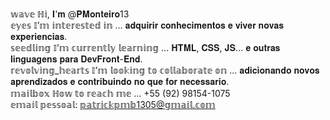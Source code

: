 𝕨𝕒𝕧𝕖 ℍ𝕚, 𝐈'𝐦 @𝐏𝐌𝐨𝐧𝐭𝐞𝐢𝐫𝐨13<br>
𝕖𝕪𝕖𝕤 𝕀’𝕞 𝕚𝕟𝕥𝕖𝕣𝕖𝕤𝕥𝕖𝕕 𝕚𝕟 ... 𝐚𝐝𝐪𝐮𝐢𝐫𝐢𝐫 𝐜𝐨𝐧𝐡𝐞𝐜𝐢𝐦𝐞𝐧𝐭𝐨𝐬 𝐞 𝐯𝐢𝐯𝐞𝐫 𝐧𝐨𝐯𝐚𝐬 𝐞𝐱𝐩𝐞𝐫𝐢𝐞𝐧𝐜𝐢𝐚𝐬.<br>
𝕤𝕖𝕖𝕕𝕝𝕚𝕟𝕘 𝕀’𝕞 𝕔𝕦𝕣𝕣𝕖𝕟𝕥𝕝𝕪 𝕝𝕖𝕒𝕣𝕟𝕚𝕟𝕘 ... 𝐇𝐓𝐌𝐋, 𝐂𝐒𝐒, 𝐉𝐒... 𝐞 𝐨𝐮𝐭𝐫𝐚𝐬 𝐥𝐢𝐧𝐠𝐮𝐚𝐠𝐞𝐧𝐬 𝐩𝐚𝐫𝐚 𝐃𝐞𝐯𝐅𝐫𝐨𝐧𝐭-𝐄𝐧𝐝.<br>
𝕣𝕖𝕧𝕠𝕝𝕧𝕚𝕟𝕘_𝕙𝕖𝕒𝕣𝕥𝕤 𝕀’𝕞 𝕝𝕠𝕠𝕜𝕚𝕟𝕘 𝕥𝕠 𝕔𝕠𝕝𝕝𝕒𝕓𝕠𝕣𝕒𝕥𝕖 𝕠𝕟 ... 𝐚𝐝𝐢𝐜𝐢𝐨𝐧𝐚𝐧𝐝𝐨 𝐧𝐨𝐯𝐨𝐬 𝐚𝐩𝐫𝐞𝐧𝐝𝐢𝐳𝐚𝐝𝐨𝐬 𝐞 𝐜𝐨𝐧𝐭𝐫𝐢𝐛𝐮𝐢𝐧𝐝𝐨 𝐧𝐨 𝐪𝐮𝐞 𝐟𝐨𝐫 𝐧𝐞𝐜𝐞𝐬𝐬𝐚𝐫𝐢𝐨.<br>
𝕞𝕒𝕚𝕝𝕓𝕠𝕩 ℍ𝕠𝕨 𝕥𝕠 𝕣𝕖𝕒𝕔𝕙 𝕞𝕖 ... +55 (92) 98154-1075<br> 
𝕖𝕞𝕒𝕚𝕝 𝕡𝕖𝕤𝕤𝕠𝕒𝕝: 𝕡𝕒𝕥𝕣𝕚𝕔𝕜𝕡𝕞𝕓1305@𝕘𝕞𝕒𝕚𝕝.𝕔𝕠𝕞<br>

<!---
PMonteiro13/PMonteiro13 is a ✨ special ✨ repository because its `README.md` (this file) appears on your GitHub profile.
You can click the Preview link to take a look at your changes.
--->
